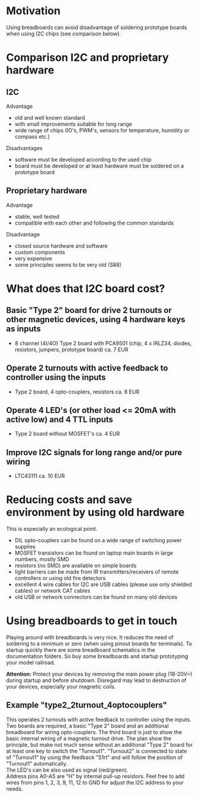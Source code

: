# Motivation
Using breadboards can avoid disadvantage of soldering prototype boards when using I2C chips (see comparison below).

# Comparison I2C and proprietary hardware
## I2C
Advantage
* old and well known standard
* with small improvements suitable for long range
* wide range of chips (IO's, PWM's, sensors for temperature, humidity or compass etc.)

Disadvantages
* software must be developed according to the used chip
* board must be developed or at least hardware must be soldered on a prototype board

## Proprietary hardware
Advantage
* stable, well tested
* compatible with each other and following the common standards

Disadvantage
* closed source hardware and software
* custom components
* very expensive
* some principles seems to be very old (S88)

# What does that I2C board cost?
## Basic "Type 2" board for drive 2 turnouts or other magnetic devices, using 4 hardware keys as inputs
* 8 channel (4I/4O) Type 2 board with PCA9501 (chip, 4 x IRLZ34, diodes, resistors, jumpers, prototype board) ca. 7 EUR

## Operate 2 turnouts with active feedback to controller using the inputs
* Type 2 board, 4 opto-couplers, resistors ca. 8 EUR

## Operate 4 LED's (or other load <= 20mA with active low) and 4 TTL inputs
* Type 2 board without MOSFET's ca. 4 EUR

## Improve I2C signals for long range and/or pure wiring
* LTC43111 ca. 10 EUR

# Reducing costs and save environment by using old hardware
This is especially an ecological point.

* DIL opto-couplers can be found on a wide range of switching power supplies
* MOSFET transistors can be found on laptop main boards in large numbers, mostly SMD
* resistors (no SMD) are available on simple boards
* light barriers can be made from IR transmitters/receivers of remote controllers or using old fire detectors
* excellent 4 wire cables for I2C are USB cables (please use only shielded cables) or network CAT cables
* old USB or network connectors can be found on many old devices

# Using breadboards to get in touch
Playing around with breadboards is very nice. It reduces the need of soldering to a minimum or zero (when using pinout boards for terminals).
To startup quickly there are some breadboard schematics in the documentation folders. So buy some breadboards and startup prototyping your model railroad.

**Attention:** Protect your devices by removing the main power plug (18-20V=) during startup and before shutdown. Disregard may lead to destruction of your devices, especially your magnetic coils.

## Example "type2_2turnout_4optocouplers"
This operates 2 turnouts with active feedback to controller using the inputs. Two boards are required, a basic "Type 2" board and an additional breadboard for wiring opto-couplers. The third board is just to show the basic internal wiring of a magnetic turnout drive. The plan show the principle, but make not much sense without an additional "Type 2" board for at least one key to switch the "Turnout1". "Turnout2" is connected to state of "Turnout1" by using the feedback "S1rt" and will follow the position of "Turnout1" automatically.
<br> The LED's can be also used as signal (red/green).
<br> Address pins A0-A5 are "H" by internal pull-up resistors. Feel free to add wires from pins 1, 2, 3, 9, 11, 12 to GND for adjust the I2C address to your needs.
